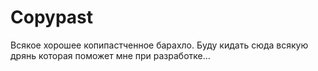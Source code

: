 # Copypast
Всякое хорошее копипастченное барахло.
Буду кидать сюда всякую дрянь которая поможет мне при разработке...
